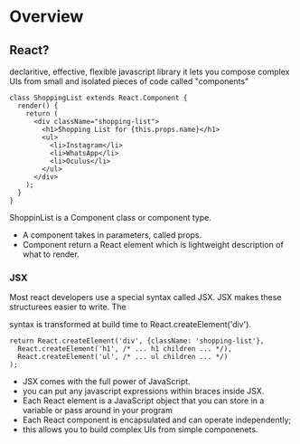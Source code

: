 # Overview
## React?
declaritive, effective, flexible javascript library
it lets you compose complex UIs from small and isolated pieces of code called "components"

```
class ShoppingList extends React.Component {
  render() {
    return (
      <div className="shopping-list">
        <h1>Shopping List for {this.props.name}</h1>
        <ul>
          <li>Instagram</li>
          <li>WhatsApp</li>
          <li>Oculus</li>
        </ul>
      </div>
    );
  }
}
```
ShoppinList is a Component class or component type. 
- A component takes in parameters, called props.
- Component return a React element which is lightweight description of what to render.

### JSX

Most react developers use a special syntax called JSX.
JSX makes these structurees easier to write. The <div /> syntax is transformed at build time to React.createElement('div').
```
return React.createElement('div', {className: 'shopping-list'},
  React.createElement('h1', /* ... h1 children ... */),
  React.createElement('ul', /* ... ul children ... */)
);
```

- JSX comes with the full power of JavaScript. 
- you can put any javascript expressions within braces inside JSX.
- Each React element is a JavaScript object that you can store in a variable or pass around in your program
- Each React component is encapsulated and can operate independently;
- this allows you to build complex UIs from simple componenets.

